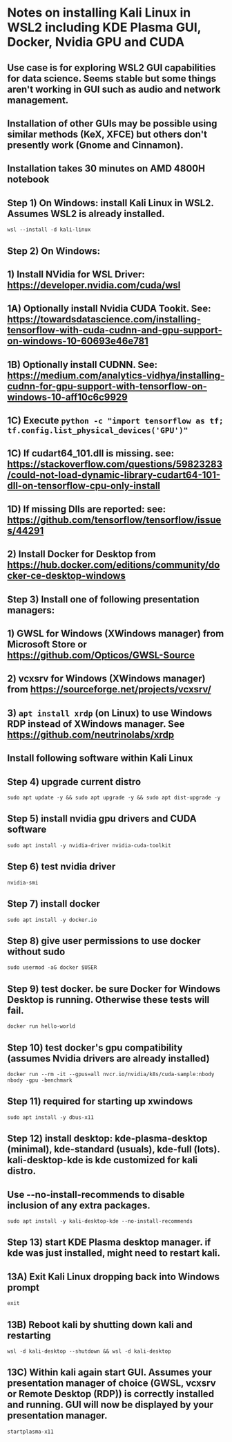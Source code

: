 # Notes on installing Kali Linux in WSL2 including KDE Plasma GUI, Docker, Nvidia GPU and CUDA

## Use case is for exploring WSL2 GUI capabilities for data science. Seems stable but some things aren't working in GUI such as audio and network management. 
## Installation of other GUIs may be possible using similar methods (KeX, XFCE) but others don't presently work (Gnome and Cinnamon).

## Installation takes 30 minutes on AMD 4800H notebook

## Step 1) On Windows: install Kali Linux in WSL2. Assumes WSL2 is already installed.

`wsl --install -d kali-linux`

## Step 2) On Windows:
## 1) Install NVidia for WSL Driver: https://developer.nvidia.com/cuda/wsl
## 1A) Optionally install Nvidia CUDA Tookit. See: https://towardsdatascience.com/installing-tensorflow-with-cuda-cudnn-and-gpu-support-on-windows-10-60693e46e781
## 1B) Optionally install CUDNN. See: https://medium.com/analytics-vidhya/installing-cudnn-for-gpu-support-with-tensorflow-on-windows-10-aff10c6c9929
## 1C) Execute `python -c "import tensorflow as tf; tf.config.list_physical_devices('GPU')"`
## 1C) If cudart64_101.dll is missing. see: https://stackoverflow.com/questions/59823283/could-not-load-dynamic-library-cudart64-101-dll-on-tensorflow-cpu-only-install
## 1D) If missing Dlls are reported: see: https://github.com/tensorflow/tensorflow/issues/44291
## 2) Install Docker for Desktop from https://hub.docker.com/editions/community/docker-ce-desktop-windows

## Step 3) Install one of following presentation managers:
## 1) GWSL for Windows (XWindows manager) from Microsoft Store or https://github.com/Opticos/GWSL-Source
## 2) vcxsrv for Windows (XWindows manager) from https://sourceforge.net/projects/vcxsrv/
## 3) `apt install xrdp` (on Linux) to use Windows RDP instead of XWindows manager. See https://github.com/neutrinolabs/xrdp

## Install following software within Kali Linux

## Step 4) upgrade current distro
`sudo apt update -y && sudo apt upgrade -y && sudo apt dist-upgrade -y`

## Step 5) install nvidia gpu drivers and CUDA software
`sudo apt install -y nvidia-driver nvidia-cuda-toolkit`

## Step 6) test nvidia driver
`nvidia-smi`

## Step 7) install docker
`sudo apt install -y docker.io`

## Step 8) give user permissions to use docker without sudo
`sudo usermod -aG docker $USER`

## Step 9) test docker. be sure Docker for Windows Desktop is running. Otherwise these tests will fail.
`docker run hello-world`

## Step 10) test docker's gpu compatibility (assumes Nvidia drivers are already installed)
`docker run --rm -it --gpus=all nvcr.io/nvidia/k8s/cuda-sample:nbody nbody -gpu -benchmark`

## Step 11) required for starting up xwindows
`sudo apt install -y dbus-x11`

## Step 12) install desktop: kde-plasma-desktop (minimal), kde-standard (usuals), kde-full (lots). kali-desktop-kde is kde customized for kali distro.
## Use --no-install-recommends to disable inclusion of any extra packages.
`sudo apt install -y kali-desktop-kde --no-install-recommends`

## Step 13) start KDE Plasma desktop manager. if kde was just installed, might need to restart kali.
## 13A) Exit Kali Linux dropping back into Windows prompt
`exit`
## 13B) Reboot kali by shutting down kali and restarting
`wsl -d kali-desktop --shutdown && wsl -d kali-desktop`
## 13C) Within kali again start GUI. Assumes your presentation manager of choice (GWSL, vcxsrv or Remote Desktop (RDP)) is correctly installed and running. GUI will now be displayed by your presentation manager.
`startplasma-x11`

